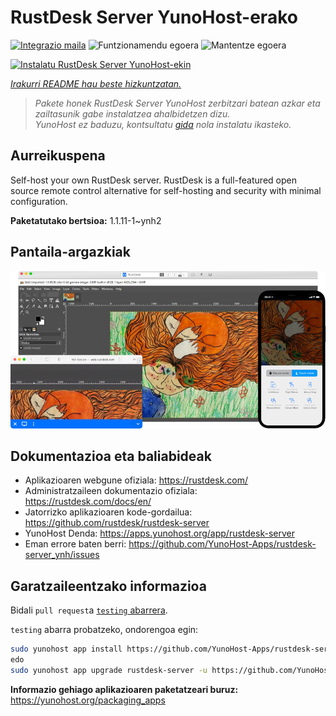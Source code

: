 <!--
Ohart ongi: README hau automatikoki sortu da <https://github.com/YunoHost/apps/tree/master/tools/readme_generator>ri esker
EZ editatu eskuz.
-->

# RustDesk Server YunoHost-erako

[![Integrazio maila](https://dash.yunohost.org/integration/rustdesk-server.svg)](https://ci-apps.yunohost.org/ci/apps/rustdesk-server/) ![Funtzionamendu egoera](https://ci-apps.yunohost.org/ci/badges/rustdesk-server.status.svg) ![Mantentze egoera](https://ci-apps.yunohost.org/ci/badges/rustdesk-server.maintain.svg)

[![Instalatu RustDesk Server YunoHost-ekin](https://install-app.yunohost.org/install-with-yunohost.svg)](https://install-app.yunohost.org/?app=rustdesk-server)

*[Irakurri README hau beste hizkuntzatan.](./ALL_README.md)*

> *Pakete honek RustDesk Server YunoHost zerbitzari batean azkar eta zailtasunik gabe instalatzea ahalbidetzen dizu.*  
> *YunoHost ez baduzu, kontsultatu [gida](https://yunohost.org/install) nola instalatu ikasteko.*

## Aurreikuspena

Self-host your own RustDesk server. RustDesk is a full-featured open source remote control alternative for self-hosting and security with minimal configuration.

**Paketatutako bertsioa:** 1.1.11-1~ynh2

## Pantaila-argazkiak

![RustDesk Server(r)en pantaila-argazkia](./doc/screenshots/screenshot.png)

## Dokumentazioa eta baliabideak

- Aplikazioaren webgune ofiziala: <https://rustdesk.com/>
- Administratzaileen dokumentazio ofiziala: <https://rustdesk.com/docs/en/>
- Jatorrizko aplikazioaren kode-gordailua: <https://github.com/rustdesk/rustdesk-server>
- YunoHost Denda: <https://apps.yunohost.org/app/rustdesk-server>
- Eman errore baten berri: <https://github.com/YunoHost-Apps/rustdesk-server_ynh/issues>

## Garatzaileentzako informazioa

Bidali `pull request`a [`testing` abarrera](https://github.com/YunoHost-Apps/rustdesk-server_ynh/tree/testing).

`testing` abarra probatzeko, ondorengoa egin:

```bash
sudo yunohost app install https://github.com/YunoHost-Apps/rustdesk-server_ynh/tree/testing --debug
edo
sudo yunohost app upgrade rustdesk-server -u https://github.com/YunoHost-Apps/rustdesk-server_ynh/tree/testing --debug
```

**Informazio gehiago aplikazioaren paketatzeari buruz:** <https://yunohost.org/packaging_apps>
